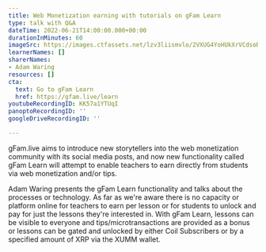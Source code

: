 ```yaml
---
title: Web Monetization earning with tutorials on gFam Learn
type: talk with Q&A
dateTime: 2022-06-21T14:00:00.000+00:00
durationInMinutes: 60
imageSrc: https://images.ctfassets.net/lzv3liismvlo/2VXUG4YoHUkXrVCdsoRIIt/4872395f25993e56330474dde24bb539/Cover_for_GftW_session.png
learnerNames: []
sharerNames:
- Adam Waring
resources: []
cta:
  text: Go to gFam Learn
  href: https://gfam.live/learn
youtubeRecordingID: KK57a1YTUqI
panoptoRecordingID: ''
googleDriveRecordingID: ''

---
```

gFam.live aims to introduce new storytellers into the web monetization community with its social media posts, and now new functionality called gFam Learn will attempt to enable teachers to earn directly from students via web monetization and/or tips.

Adam Waring presents the gFam Learn functionality and talks about the processes or technology. As far as we're aware there is no capacity or platform online for teachers to earn per lesson or for students to unlock and pay for just the lessons they're interested in. With gFam Learn, lessons can be visible to everyone and tips/microtransactions are provided as a bonus or lessons can be gated and unlocked by either Coil Subscribers or by a specified amount of XRP via the XUMM wallet.